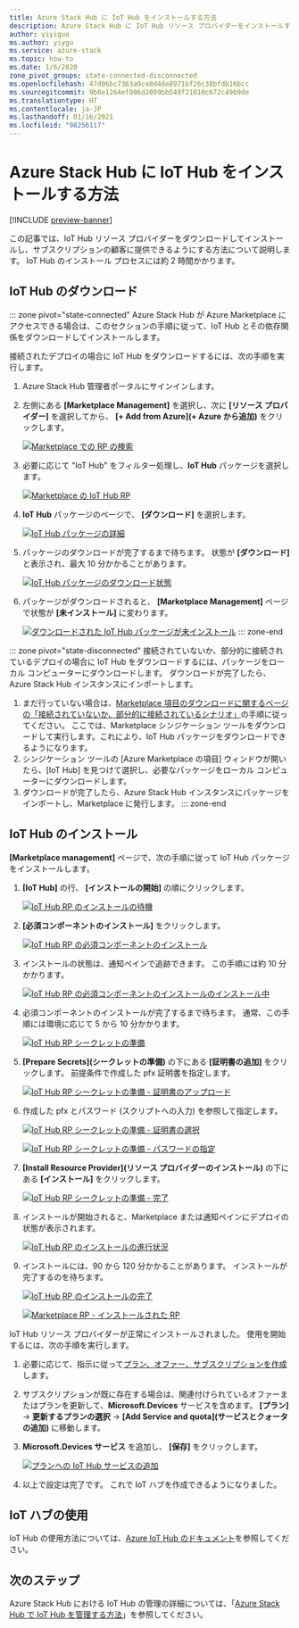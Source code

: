 ```yaml
---
title: Azure Stack Hub に IoT Hub をインストールする方法
description: Azure Stack Hub に IoT Hub リソース プロバイダーをインストールする方法について説明します。
author: yiyiguo
ms.author: yiygu
ms.service: azure-stack
ms.topic: how-to
ms.date: 1/6/2020
zone_pivot_groups: state-connected-disconnected
ms.openlocfilehash: 47d06bc7363a9ce8d4de8971bf26c38bfdb16bcc
ms.sourcegitcommit: 9b0e1264ef006d2009bb549f21010c672c49b9de
ms.translationtype: HT
ms.contentlocale: ja-JP
ms.lasthandoff: 01/16/2021
ms.locfileid: "98256117"
---
```

# <a name="how-to-install-iot-hub-on-azure-stack-hub"></a>Azure Stack Hub に IoT Hub をインストールする方法

[!INCLUDE [preview-banner](../includes/iot-hub-preview.md)]

この記事では、IoT Hub リソース プロバイダーをダウンロードしてインストールし、サブスクリプションの顧客に提供できるようにする方法について説明します。 IoT Hub のインストール プロセスには約 2 時間かかります。

## <a name="download-iot-hub"></a>IoT Hub のダウンロード

<!-- ### Connected Scenario -->
::: zone pivot="state-connected"
Azure Stack Hub が Azure Marketplace にアクセスできる場合は、このセクションの手順に従って、IoT Hub とその依存関係をダウンロードしてインストールします。 

接続されたデプロイの場合に IoT Hub をダウンロードするには、次の手順を実行します。

1. Azure Stack Hub 管理者ポータルにサインインします。 
2. 左側にある **[Marketplace Management]** を選択し、次に **[リソース プロバイダー]** を選択してから、 **[+ Add from Azure]\(+ Azure から追加\)** をクリックします。

    [![Marketplace での RP の検索](media/iot-hub-rp-install/marketplace-rp-add-from-azure.png)](media/iot-hub-rp-install/marketplace-rp-add-from-azure.png#lightbox)

3. 必要に応じて "IoT Hub" をフィルター処理し、**IoT Hub** パッケージを選択します。

    [![Marketplace の IoT Hub RP](../operator/media/iot-hub-rp-install/download1.png)](../operator/media/iot-hub-rp-install/download1.png#lightbox)

4. **IoT Hub** パッケージのページで、 **[ダウンロード]** を選択します。

    [![IoT Hub パッケージの詳細](../operator/media/iot-hub-rp-install/download2.png)](../operator/media/iot-hub-rp-install/download2.png#lightbox)

5. パッケージのダウンロードが完了するまで待ちます。 状態が **[ダウンロード]** と表示され、最大 10 分かかることがあります。

    [![IoT Hub パッケージのダウンロード状態](../operator/media/iot-hub-rp-install/download3.png)](../operator/media/iot-hub-rp-install/download3.png#lightbox)

6. パッケージがダウンロードされると、 **[Marketplace Management]** ページで状態が **[未インストール]** に変わります。

    [![ダウンロードされた IoT Hub パッケージが未インストール](../operator/media/iot-hub-rp-install/download4.png)](../operator/media/iot-hub-rp-install/download4.png#lightbox)
::: zone-end

<!-- ### Disconnected or partially connected scenario -->
::: zone pivot="state-disconnected"
接続されていないか、部分的に接続されているデプロイの場合に IoT Hub をダウンロードするには、パッケージをローカル コンピューターにダウンロードします。 ダウンロードが完了したら、Azure Stack Hub インスタンスにインポートします。

1. まだ行っていない場合は、[Marketplace 項目のダウンロードに関するページの「接続されていないか、部分的に接続されているシナリオ」](azure-stack-download-azure-marketplace-item.md?pivots=state-disconnected)の手順に従ってください。 ここでは、Marketplace シンジケーション ツールをダウンロードして実行します。これにより、IoT Hub パッケージをダウンロードできるようになります。
2. シンジケーション ツールの [Azure Marketplace の項目] ウィンドウが開いたら、[IoT Hub] を見つけて選択し、必要なパッケージをローカル コンピューターにダウンロードします。
3. ダウンロードが完了したら、Azure Stack Hub インスタンスにパッケージをインポートし、Marketplace に発行します。
::: zone-end

## <a name="install-iot-hub"></a>IoT Hub のインストール

**[Marketplace management]** ページで、次の手順に従って IoT Hub パッケージをインストールします。

1. **[IoT Hub]** の行、 **[インストールの開始]** の順にクリックします。

    [![IoT Hub RP のインストールの待機](../operator/media/iot-hub-rp-install/install1.png)](../operator/media/iot-hub-rp-install/install1.png#lightbox)

2. **[必須コンポーネントのインストール]** をクリックします。

    [![IoT Hub RP の必須コンポーネントのインストール](../operator/media/iot-hub-rp-install/install2.png)](../operator/media/iot-hub-rp-install/install2.png#lightbox)

3. インストールの状態は、通知ペインで追跡できます。 この手順には約 10 分かかります。

    [![IoT Hub RP の必須コンポーネントのインストールのインストール中](../operator/media/iot-hub-rp-install/install3.png)](../operator/media/iot-hub-rp-install/install3.png#lightbox)

4. 必須コンポーネントのインストールが完了するまで待ちます。 通常、この手順には環境に応じて 5 から 10 分かかります。

    [![IoT Hub RP シークレットの準備](../operator/media/iot-hub-rp-install/install4.png)](../operator/media/iot-hub-rp-install/install4.png#lightbox)

5. **[Prepare Secrets]\(シークレットの準備\)** の下にある **[証明書の追加]** をクリックします。 前提条件で作成した pfx 証明書を指定します。

    [![IoT Hub RP シークレットの準備 - 証明書のアップロード](../operator/media/iot-hub-rp-install/install5.png)](../operator/media/iot-hub-rp-install/install5.png#lightbox)

6. 作成した pfx とパスワード (スクリプトへの入力) を参照して指定します。

    [![IoT Hub RP シークレットの準備 - 証明書の選択](../operator/media/iot-hub-rp-install/install6.png)](../operator/media/iot-hub-rp-install/install6.png#lightbox)

    [![IoT Hub RP シークレットの準備 - パスワードの指定](../operator/media/iot-hub-rp-install/install61.png)](../operator/media/iot-hub-rp-install/install61.png#lightbox)

7. **[Install Resource Provider]\(リソース プロバイダーのインストール\)** の下にある **[インストール]** をクリックします。

    [![IoT Hub RP シークレットの準備 - 完了](../operator/media/iot-hub-rp-install/install7.png)](../operator/media/iot-hub-rp-install/install7.png#lightbox)

8. インストールが開始されると、Marketplace または通知ペインにデプロイの状態が表示されます。

    [![IoT Hub RP のインストールの進行状況](../operator/media/iot-hub-rp-install/install8.png)](../operator/media/iot-hub-rp-install/install8.png#lightbox)

9. インストールには、90 から 120 分かかることがあります。 インストールが完了するのを待ちます。

    [![IoT Hub RP のインストールの完了](../operator/media/iot-hub-rp-install/install91.png)](../operator/media/iot-hub-rp-install/install91.png#lightbox)

    [![Marketplace RP - インストールされた RP](../operator/media/iot-hub-rp-install/install92.png)](../operator/media/iot-hub-rp-install/install92.png#lightbox)

IoT Hub リソース プロバイダーが正常にインストールされました。 使用を開始するには、次の手順を実行します。

1. 必要に応じて、指示に従って[プラン、オファー、サブスクリプションを作成](./service-plan-offer-subscription-overview.md)します。

2. サブスクリプションが既に存在する場合は、関連付けられているオファーまたはプランを更新して、**Microsoft.Devices** サービスを含めます。 **[プラン]**  -> **更新するプランの選択** ->  **[Add Service and quota]\(サービスとクォータの追加\)** に移動します。

3. **Microsoft.Devices サービス** を追加し、 **[保存]** をクリックします。

    [![プランへの IoT Hub サービスの追加](../operator/media/iot-hub-rp-install/pd2.png)](../operator/media/iot-hub-rp-install/pd2.png#lightbox)

4. 以上で設定は完了です。 これで IoT ハブを作成できるようになりました。

## <a name="using-iot-hub"></a>IoT ハブの使用

IoT Hub の使用方法については、[Azure IoT Hub のドキュメント](/azure/iot-hub)を参照してください。

## <a name="next-steps"></a>次のステップ

Azure Stack Hub における IoT Hub の管理の詳細については、「[Azure Stack Hub で IoT Hub を管理する方法](iot-hub-rp-manage.md)」を参照してください。